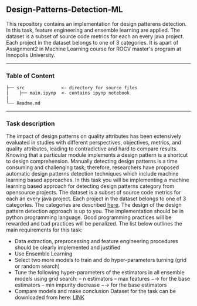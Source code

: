 ## Design-Patterns-Detection-ML
This repository contains an implementation for design patterens detection. In this task, feature engineering and ensemble learning are applied. The dataset is a subset of source code metrics for each an every java project. Each project in the dataset belongs to one of 3 categories. It is apart of Assignment2 in Machine Learning course for ROCV master's program at Innopolis University.

---
### Table of Content 
```
├── src              <- directory for source files 
|    ├── main.ipynp  <- contains ipynp notebook
|      
└── Readme.md
```
---
### Task description
The impact of design patterns on quality attributes has been extensively evaluated in studies with different perspectives, objectives, metrics, and quality attributes, leading to contradictive and hard to compare results. Knowing that a particular module implements a design pattern is a shortcut to design comprehension. Manually detecting design patterns is a time consuming and challenging task; therefore, researchers have proposed automatic design patterns detection techniques which include machine learning based approaches.
In this task you will be implementing a machine learning based approach for detecting design patterns category from opensource projects. The dataset is a subset of source code metrics for each an every java project. Each project in the dataset belongs to one of 3 categories. The categories are described [here](https://en.wikipedia.org/wiki/Design_Patterns/). The design of the design pattern detection approach is up to you. The implementation should be in python programming language. Good programming practices will be rewarded and bad practices will be penalized. The list below
outlines the main requirements for this task:
- Data extraction, preprocessing and feature engineering procedures should be clearly implemented and justified
- Use Ensemble Learning
- Select two more models to train and do hyper-parameters turning (grid or random search)
- Tune the following hyper-parameters of the estimators in all ensemble models using grid search:
  – n estimators
  – max features −→ for the base estimators
  – min impurity decrease −→ for the base estimators
- Compare models and make conclusion
Dataset for the task can be downloaded from here: [LINK](https://www.dropbox.com/s/mcmeqfxt6crrgpn/Dp_data_modified.zip?dl=0/)
